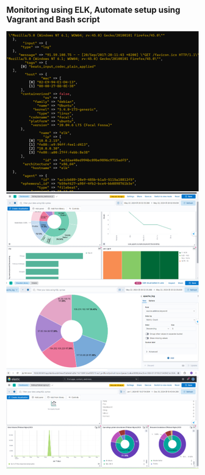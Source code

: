 ## Monitoring using ELK, Automate setup using Vagrant and Bash script

![alt text](<Screenshot 2024-05-23 120440.png>) ![alt text](<Screenshot 2024-05-22 214309.png>) ![alt text](<Screenshot 2024-05-22 213053.png>) ![alt text](<Screenshot 2024-05-24 105309.png>)
